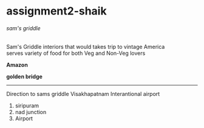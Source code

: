 # assignment2-shaik

###### sam's griddle

Sam's Griddle interiors that would takes trip to vintage America <br>
serves variety of food for both Veg and Non-Veg lovers

**Amazon**

__golden bridge__



---
Direction to sams griddle
Visakhapatnam Interantional airport

1. siripuram 
2. nad junction
3. Airport



